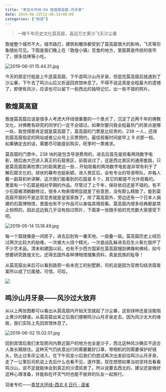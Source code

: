 ```yaml
---
title: "青甘大环线-D4 敦煌莫高窟-月牙泉"
date: 2019-06-23T22:48:31+08:00
categories: ["旅游"]
---
```


> 一睹千年历史文化莫高窟，喜迎万丈黄沙飞天沙尘暴

敦煌整个城市不大，城市路灯，建筑和雕饰都受到了莫高窟很大的影响，飞天等形象随处可见。下图是我们晚上在『敦煌小镇』觅食的地方，里面算是传统的夜市了，很多烧烤等小吃。

![2019-06-01 15.44.31.jpg](https://cdn.nlark.com/yuque/0/2019/jpeg/365097/1559452855147-31b82b76-8653-40d6-a7ef-73ab8533b4a6.jpeg#align=left&display=inline&height=1080&name=2019-06-01%2015.44.31.jpg&originHeight=1080&originWidth=1904&size=671070&status=done&width=1904)

今天的原定行程是上午逛莫高窟，下午逛鸣沙山月牙泉，但逛完莫高窟后就遇到了沙尘暴，下午去了鸣沙山后又折返回宾馆休息了。不得不说这真是全程最大的遗憾了，即使有风沙，应该也可以留下一些西北的独特记忆，出一些不错的照片。

## 敦煌莫高窟

敦煌莫高窟应该是很多人考虑大环线很重要的一个景点了，沉淀了近两千年的佛教文化，对佛教有研究的同学们一定不会错过。如果你要问我全程最热门的景点是哪一处，我觉得那肯定就是莫高窟了，莫高窟的门票是比较贵的，238 一人，还得到莫高窟指定的网站或者公众号上买票预约，最佳观看时间是早上 9 点那一档，如果确定去的话，需要尽可能提前购买，旺季时一票难求。

莫高窟的门票中，238 块的是包含导游费用的，进去后首先是观看两场数字电影，随后由大巴进入真正的石窟景区，前面说过了，这是西北景区的通用套路，只是莫高窟距离检票口的距离更远一些... 开始观看的两场数字电影是非常有利于了解石窟文化的。球状的幕布也挺新颖。进入景区后，会有专业的导游带队，并每人戴一副耳机听讲解，这次我们能看到的石窟是 8 个，其它的都是不允许观看的。里面有一个石窟是相对早期的作品，尽管过了上千年，保存依旧还是不错的。有不少石窟被清朝翻修过，很多人物表情明显就差了些意思，没有那么精致了。能到莫高窟开窟的不是达官显贵就是皇室家族了。除了莫高窟外，旁边还有一个日本人捐建的石窟博物馆，里面也有不少作品可以身临其境观看。莫高窟内很多经典都是禁止拍照的，因此这边我几乎没有拍过照片，下面拿一张随手拍的充充数大家感受下吧。

![2019-05-14 13.18.49.jpg](https://cdn.nlark.com/yuque/0/2019/jpeg/365097/1559457837170-4be78a1e-7f9b-444a-bb87-026f552ea9d2.jpeg#align=left&display=inline&height=3481&name=2019-05-14%2013.18.49.jpg&originHeight=3481&originWidth=2611&size=3303323&status=done&width=2611)

每一个窟就像是一间房子，进去后别有一番天地，一层叠一层。莫高窟历史上经历过两次比较大的劫难，一次被大火烧个精光，一次是战乱躲进去后生火氧化毁坏了不少艺术品。清末和建国以前，也有不少西方国家在莫高窟搜刮佛像和佛经，如今想要研究敦煌文化，还得去国外各种博物馆搜集资料，真是民族的耻辱！

从莫高窟出来后可以看到路旁一些未完工的别墅群，司机说是因为官商勾结贪腐查案所以成了烂尾楼，可惜，可叹。

![](https://cdn.nlark.com/yuque/0/2019/jpeg/365097/1559455919646-8643bea3-2c5a-4128-9dd5-00d4653714b5.jpeg#align=left&display=inline&height=560&originHeight=3456&originWidth=4608&status=done&width=746)

## 鸣沙山月牙泉——风沙过大放弃

从以上两张图都可以看出从莫高窟内开始天空就起了沙尘暴，这些绿林还是没能阻止黄沙的肆虐。从莫高窟出来之后我们便朝鸣沙山月牙泉走去，因为风沙太大的缘故，我们实际上先回宾馆休息了。

![2019-06-02 15.02.01.jpg](https://cdn.nlark.com/yuque/0/2019/jpeg/365097/1559459232845-745eba19-d303-41b1-bfc6-7afe81a5346a.jpeg#align=left&display=inline&height=1077&name=2019-06-02%2015.02.01.jpg&originHeight=1077&originWidth=1730&size=719483&status=done&width=1730)

回到宾馆后我们发现房间内靠近窗户的地方也全是沙子，西北这种风沙确实不适合人类长期居住。这种天气仍执意出行的需要戴好口罩，带相机的则需要保护好镜头，防止过多灰尘进入。在下午风变小后我们仍尝试再次出发前往鸣沙山月牙泉，走了一公里后司机说上去后什么也看不见，遂作罢。现在想想如果当初坚持去看看鸣沙山，说不定就能体会到真正的沙漠风景了。所以说要去西北的，建议还是做好这种心理准备，并能和在坏天气时也能不放弃的队友一起旅行。

羽雀专栏——[青甘大环线-西北 6 日行 · 语雀](https://www.yuque.com/billryan/siab93)